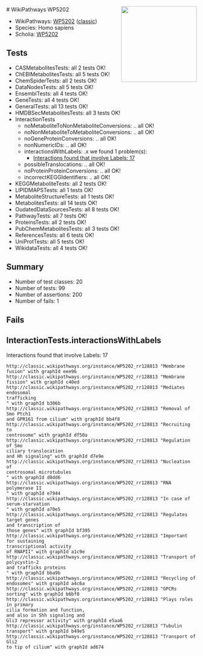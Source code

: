 <img style="float: right; width: 200px" src="https://upload.wikimedia.org/wikipedia/commons/thumb/8/83/Wplogo_with_text_500.png/640px-Wplogo_with_text_500.png" />
# WikiPathways WP5202

* WikiPathways: [WP5202](https://wikipathways.org/pathways/WP5202) ([classic](https://classic.wikipathways.org/instance/WP5202))
* Species: Homo sapiens
* Scholia: [WP5202](https://scholia.toolforge.org/wikipathways/WP5202)
## Tests
* CASMetabolitesTests: all 2 tests OK!
* ChEBIMetabolitesTests: all 5 tests OK!
* ChemSpiderTests: all 2 tests OK!
* DataNodesTests: all 5 tests OK!
* EnsemblTests: all 4 tests OK!
* GeneTests: all 4 tests OK!
* GeneralTests: all 13 tests OK!
* HMDBSecMetabolitesTests: all 3 tests OK!
* InteractionTests
    * noMetaboliteToNonMetaboliteConversions: .. all OK!
    * noNonMetaboliteToMetaboliteConversions: .. all OK!
    * noGeneProteinConversions: .. all OK!
    * nonNumericIDs: .. all OK!
    * interactionsWithLabels: .x we found 1 problem(s):
        * [Interactions found that involve Labels: 17](#fe97a8bf)
    * possibleTranslocations: .. all OK!
    * noProteinProteinConversions: .. all OK!
    * incorrectKEGGIdentifiers: .. all OK!
* KEGGMetaboliteTests: all 2 tests OK!
* LIPIDMAPSTests: all 1 tests OK!
* MetaboliteStructureTests: all 1 tests OK!
* MetabolitesTests: all 14 tests OK!
* OudatedDataSourcesTests: all 8 tests OK!
* PathwayTests: all 7 tests OK!
* ProteinsTests: all 2 tests OK!
* PubChemMetabolitesTests: all 3 tests OK!
* ReferencesTests: all 6 tests OK!
* UniProtTests: all 5 tests OK!
* WikidataTests: all 4 tests OK!


## Summary

* Number of test classes: 20
* Number of tests: 99
* Number of assertions: 200
* Number of fails: 1

## Fails

<a name="fe97a8bf" />

## InteractionTests.interactionsWithLabels

Interactions found that involve Labels: 17
```
http://classic.wikipathways.org/instance/WP5202_rr128813 "Membrane fusion" with graphId eee96
http://classic.wikipathways.org/instance/WP5202_rr128813 "Membrane fission" with graphId c40ed
http://classic.wikipathways.org/instance/WP5202_rr128813 "Mediates endosomal 
trafficking
" with graphId b306b
http://classic.wikipathways.org/instance/WP5202_rr128813 "Removal of Smo Ptch1 
and GPR161 from cilium" with graphId bb4f8
http://classic.wikipathways.org/instance/WP5202_rr128813 "Recruiting to 
centrosome" with graphId df50a
http://classic.wikipathways.org/instance/WP5202_rr128813 "Regulation of Smo 
ciliary translocation
and Hh signaling" with graphId d7e9e
http://classic.wikipathways.org/instance/WP5202_rr128813 "Nucleation of 
centrosomal microtubules
" with graphId d0dd6
http://classic.wikipathways.org/instance/WP5202_rr128813 "RNA polymerase II
" with graphId e7944
http://classic.wikipathways.org/instance/WP5202_rr128813 "In case of 
serum-starvation
" with graphId a70e5
http://classic.wikipathways.org/instance/WP5202_rr128813 "Regulates target genes 
and transcription of 
those genes" with graphId bf395
http://classic.wikipathways.org/instance/WP5202_rr128813 "Important for sustaining 
transcriptional activity 
of RNAPII" with graphId a1c9e
http://classic.wikipathways.org/instance/WP5202_rr128813 "Transport of polycystin-2 
and trafficks proteins
" with graphId bba9b
http://classic.wikipathways.org/instance/WP5202_rr128813 "Recycling of endosomes" with graphId a4c6a
http://classic.wikipathways.org/instance/WP5202_rr128813 "GPCRs 
sorting" with graphId b6bf0
http://classic.wikipathways.org/instance/WP5202_rr128813 "Plays roles in primary 
cilia formation and function, 
and also in Shh signaling and 
Gli3 repressor activity" with graphId e5aa6
http://classic.wikipathways.org/instance/WP5202_rr128813 "Tubulin transport" with graphId b49e5
http://classic.wikipathways.org/instance/WP5202_rr128813 "Transport of Gli2
to tip of cilium" with graphId ad674
```

